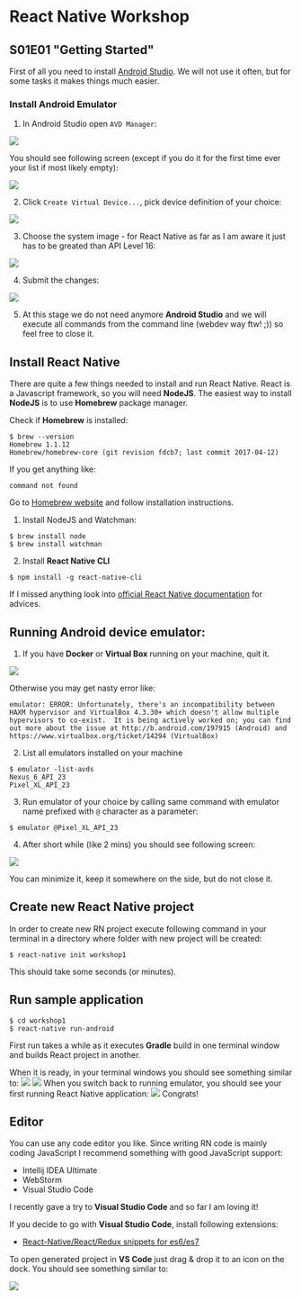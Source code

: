 # React Native Workshop

## S01E01 "Getting Started"

First of all you need to install [Android Studio](https://developer.android.com/studio/index.html). We will not use it often, but for some tasks it makes things much easier.

### Install Android Emulator

1. In Android Studio open `AVD Manager`:

![](images/s01e01/2017-05-16-00-11-40.png)

You should see following screen (except if you do it for the first time ever your list if most likely empty):

![](images/s01e01/2017-05-16-00-12-25.png)

2. Click `Create Virtual Device...`, pick device definition of your choice:

![](images/s01e01/2017-05-16-00-14-53.png)

3. Choose the system image - for React Native as far as I am aware it just has to be greated than API Level 16:

![](images/s01e01/2017-05-16-00-15-28.png)

4. Submit the changes:

![](images/s01e01/2017-05-16-00-16-02.png)

5. At this stage we do not need anymore **Android Studio** and we will execute all commands from the command line (webdev way ftw! ;)) so feel free to close it.

## Install React Native

There are quite a few things needed to install and run React Native. React is a Javascript framework, so you will need **NodeJS**. The easiest way to install **NodeJS** is to use **Homebrew** package manager.

Check if **Homebrew** is installed:

```
$ brew --version
Homebrew 1.1.12
Homebrew/homebrew-core (git revision fdcb7; last commit 2017-04-12)
```

If you get anything like:

```
command not found
```

Go to [Homebrew website](https://brew.sh/) and follow installation instructions.

1. Install NodeJS and Watchman:

```
$ brew install node
$ brew install watchman
```

2. Install **React Native CLI**

```
$ npm install -g react-native-cli
```

If I missed anything look into [official React Native documentation](https://facebook.github.io/react-native/docs/getting-started.html) for advices.

## Running Android device emulator:

1. If you have **Docker** or **Virtual Box** running on your machine, quit it.

![](images/s01e01/2017-05-16-00-04-42.png)

Otherwise you may get nasty error like:

```
emulator: ERROR: Unfortunately, there's an incompatibility between HAXM hypervisor and VirtualBox 4.3.30+ which doesn't allow multiple hypervisors to co-exist.  It is being actively worked on; you can find out more about the issue at http://b.android.com/197915 (Android) and https://www.virtualbox.org/ticket/14294 (VirtualBox)
```

2. List all emulators installed on your machine

```
$ emulator -list-avds
Nexus_6_API_23
Pixel_XL_API_23
```

3. Run emulator of your choice by calling same command with emulator name prefixed with `@` character as a parameter:

```
$ emulator @Pixel_XL_API_23
```

4. After short while (like 2 mins) you should see following screen:

![](images/s01e01/2017-05-16-00-07-56.png)

You can minimize it, keep it somewhere on the side, but do not close it.

## Create new React Native project

In order to create new RN project execute following command in your terminal in a directory where folder with new project will be created:

```
$ react-native init workshop1
```

This should take some seconds (or minutes).

## Run sample application

```
$ cd workshop1
$ react-native run-android
```

First run takes a while as it executes **Gradle** build in one terminal window and builds React project in another.

When it is ready, in your terminal windows you should see something similar to:
![](images/s01e01/2017-05-16-00-33-00.png)
![](images/s01e01/2017-05-16-00-33-14.png)
When you switch back to running emulator, you should see your first running React Native application:
![](images/s01e01/2017-05-16-00-34-23.png)
Congrats!

## Editor

You can use any code editor you like. Since writing RN code is mainly coding JavaScript I recommend something with good JavaScript support:

- Intellij IDEA Ultimate
- WebStorm
- Visual Studio Code 

I recently gave a try to **Visual Studio Code** and so far I am loving it!

If you decide to go with **Visual Studio Code**, install following extensions:

- [React-Native/React/Redux snippets for es6/es7](https://marketplace.visualstudio.com/items?itemName=EQuimper.react-native-react-redux)

To open generated project in **VS Code** just drag & drop it to an icon on the dock. You should see something similar to:

![](images/s01e01/2017-05-16-10-13-31.png)